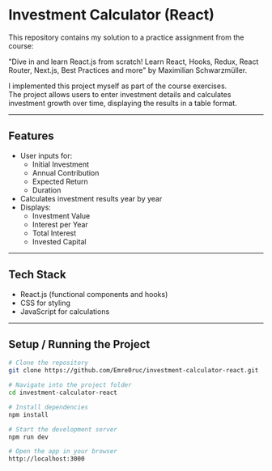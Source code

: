 # Investment Calculator (React)

This repository contains my solution to a practice assignment from the course:

"Dive in and learn React.js from scratch! Learn React, Hooks, Redux, React Router, Next.js, Best Practices and more" by Maximilian Schwarzmüller.

I implemented this project myself as part of the course exercises.  
The project allows users to enter investment details and calculates investment growth over time, displaying the results in a table format.

---

## Features

- User inputs for:
  - Initial Investment
  - Annual Contribution
  - Expected Return
  - Duration
- Calculates investment results year by year
- Displays:
  - Investment Value
  - Interest per Year
  - Total Interest
  - Invested Capital

---

## Tech Stack

- React.js (functional components and hooks)
- CSS for styling
- JavaScript for calculations

---

## Setup / Running the Project

```bash
# Clone the repository
git clone https://github.com/Emre0ruc/investment-calculator-react.git

# Navigate into the project folder
cd investment-calculator-react

# Install dependencies
npm install

# Start the development server
npm run dev

# Open the app in your browser
http://localhost:3000
